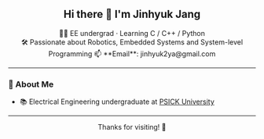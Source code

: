 <h2 align="center">Hi there 👋 I'm Jinhyuk Jang</h2>

<p align="center">
  👨‍💻 EE undergrad · Learning C / C++ / Python<br>
  🛠️ Passionate about Robotics, Embedded Systems and System-level Programming
  📫 **Email**: jinhyuk2ya@gmail.com  

</p>

---

### 🚀 About Me

- 📚 Electrical Engineering undergraduate at [PSICK University](https://www.youtube.com/channel/UCGX5sP4ehBkihHwt5bs5wvg)
  
---

<p align="center">Thanks for visiting! 🙌</p>
